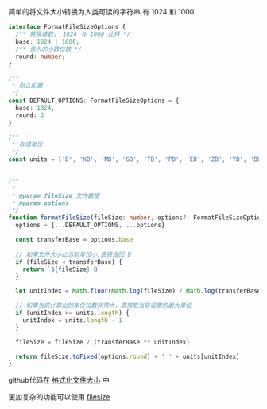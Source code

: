 简单的将文件大小转换为人类可读的字符串,有 1024 和 1000

```ts
interface FormatFileSizeOptions {
  /** 转换基数， 1024 与 1000 比特 */
  base: 1024 | 1000;
  /** 舍入的小数位数 */
  round: number;
}

/**
 * 默认配置 
 */
const DEFAULT_OPTIONS: FormatFileSizeOptions = {
  base: 1024,
  round: 2
}

/**
 * 存储单位
 */
const units = ['B', 'KB', 'MB', 'GB', 'TB', 'PB', 'EB', 'ZB', 'YB', 'BB']


/**
 *
 * @param fileSize 文件数据
 * @param options
 */
function formatFileSize(fileSize: number, options?: FormatFileSizeOptions) {
  options = {...DEFAULT_OPTIONS, ...options} 

  const transferBase = options.base
  
  // 如果文件大小比当前单位小,直接返回 B 
  if (fileSize < transferBase) {
    return `${fileSize} B`
  }

  let unitIndex = Math.floor(Math.log(fileSize) / Math.log(transferBase))

  // 如果当前计算出的单位位数非常大，直接取当前设置的最大单位
  if (unitIndex >= units.length) {
    unitIndex = units.length - 1
  }

  fileSize = fileSize / (transferBase ** unitIndex)

  return fileSize.toFixed(options.round) + ' ' + units[unitIndex]
}
```

github代码在 [格式化文件大小](https://github.com/wsafight/Daily-Algorithm/blob/master/src/business/formatFileSize.ts) 中

更加复杂的功能可以使用 [filesize](https://github.com/avoidwork/filesize.js) 
 